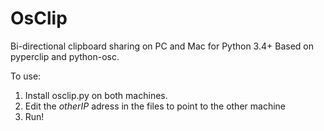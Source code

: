 # OsClip
Bi-directional clipboard sharing on PC and Mac for Python 3.4+
Based on pyperclip and python-osc.

To use:
1. Install osclip.py on both machines.
2. Edit the <i>otherIP</i> adress in the files to point to the other machine
3. Run!
